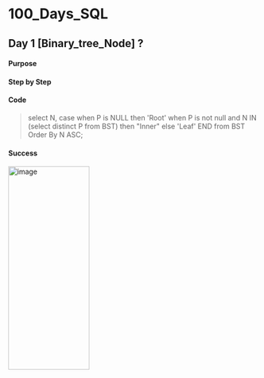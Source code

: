 # 100\_Days\_SQL

## Day 1 [Binary_tree_Node] ?

#### Purpose
> 

#### Step by Step
> 

#### Code
> select
N,
    case 
        when P is NULL then 'Root'
        when P is not null and N IN (select distinct P from BST) then "Inner"
        else 'Leaf'
    END
from BST
Order By N ASC;


#### Success

<img width="163" height="408" alt="image" src="https://github.com/user-attachments/assets/149bfd0a-936e-490f-9fea-7b3ce90e44f6" />
